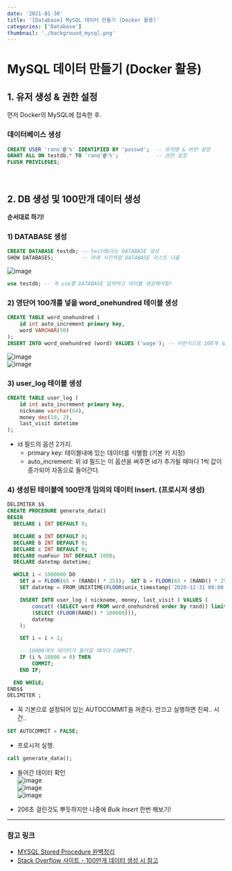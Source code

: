 ```yaml
---
date: '2021-01-30'
title: '[Database] MySQL 데이터 만들기 (Docker 활용)'
categories: ['Database']
thumbnail: './background_mysql.png'
---
```


# MySQL 데이터 만들기 (Docker 활용)

## 1. 유저 생성 & 권한 설정

먼저 Docker의 MySQL에 접속한 후.

### 데이터베이스 생성

```sql
CREATE USER 'rano'@'%' IDENTIFIED BY 'passwd';  -- 유저명 & 비번 설정
GRANT ALL ON testdb.* TO 'rano'@'%';            -- 권한 설정
FLUSH PRIVILEGES;
```

<br/>

## 2. DB 생성 및 100만개 데이터 생성

**순서대로 하기!**

### 1) DATABASE 생성

```sql
CREATE DATABASE testdb; -- testdb라는 DATABASE 생성
SHOW DATABASES;         -- 아래 사진처럼 DATABASE 리스트 나옴
```

![image](https://user-images.githubusercontent.com/33610315/106299198-3e050700-6298-11eb-87f1-0b380dc3ddf9.png)

```sql
use testdb; -- 꼭 use할 DATABASE 입력하고 테이블 생성해야함!
```

### 2) 영단어 100개를 넣을 word_onehundred 테이블 생성

```sql
CREATE TABLE word_onehundred (
	id int auto_increment primary key,
    word VARCHAR(50)
);
INSERT INTO word_onehundred (word) VALUES ('wage'); -- 이런식으로 100개 넣어주기.
```

![image](https://user-images.githubusercontent.com/33610315/106301538-29763e00-629b-11eb-816e-fdd98deb40ef.png)  
![image](https://user-images.githubusercontent.com/33610315/106301376-fa5fcc80-629a-11eb-8658-b18f235a08bd.png)

### 3) user_log 테이블 생성

```sql
CREATE TABLE user_log (
	id int auto_increment primary key,
	nickname varchar(64),
	money dec(10, 2),
    last_visit datetime
);
```

-   id 필드의 옵션 2가지.
    -   primary key: 테이블내에 있는 데이터를 식별함 (기본 키 지정)
    -   auto_increment: 위 id 필드는 이 옵션을 써주면 id가 추가될 때마다 1씩 값이 증가되어 자동으로 들어간다.

### 4) 생성된 테이블에 100만개 임의의 데이터 Insert. (프로시저 생성)

```sql
DELIMITER $$
CREATE PROCEDURE generate_data()
BEGIN
  DECLARE i INT DEFAULT 0;

  DECLARE a INT DEFAULT 0;
  DECLARE b INT DEFAULT 0;
  DECLARE c INT DEFAULT 0;
  DECLARE numFour INT DEFAULT 1000;
  DECLARE datetmp datetime;

  WHILE i < 1000000 DO
	SET a = FLOOR(65 + (RAND() * 25));  SET b = FLOOR(65 + (RAND() * 25));  SET c = FLOOR(65 + (RAND() * 25));  SET numFour = FLOOR(1000 + (RAND() * 8999));
    SET datetmp = FROM_UNIXTIME(FLOOR(unix_timestamp('2020-12-31 00:00:00')+(RAND()*(unix_timestamp('2021-01-29 00:00:00')-unix_timestamp('2020-12-31 00:00:00')))));

    INSERT INTO user_log ( nickname, money, last_visit ) VALUES (
		concat( (SELECT word FROM word_onehundred order by rand() limit 1), '_', char(a), char(b), char(c), numFour ),
        (SELECT (FLOOR(RAND() * 100000))),
		datetmp
    );

    SET i = i + 1;

    -- 10000개의 데이터가 들어갈 때마다 COMMIT.
    IF (i % 10000 = 0) THEN
		COMMIT;
	END IF;

  END WHILE;
END$$
DELIMITER ;
```

-   꼭 기본으로 설정되어 있는 AUTOCOMMIT을 꺼준다. 안끄고 실행하면 진짜.. 시간..

```sql
SET AUTOCOMMIT = FALSE;
```

-   프로시저 실행.

```sql
call generate_data();
```

-   들어간 데이터 확인  
    ![image](https://user-images.githubusercontent.com/33610315/106300879-57a74e00-629a-11eb-806e-ba1a9870f9f6.png)  
    ![image](https://user-images.githubusercontent.com/33610315/106300723-2cbcfa00-629a-11eb-9697-8f580b94fa84.png)  
    ![image](https://user-images.githubusercontent.com/33610315/106303999-2466be00-629e-11eb-86b8-334e8d8402fd.png)

-   206초 걸린것도 뿌듯하지만 나중에 _Bulk Insert_ 한번 해보기!

---

### **참고 링크**

-   [MYSQL Stored Procedure 완벽정리](https://m.blog.naver.com/cec7777/221722327481)
-   [Stack Overflow 사이트 - 100만개 데이터 생성 시 참고](https://stackoverflow.com/questions/25098747/how-to-generate-1000000-rows-with-random-data/25099275)
